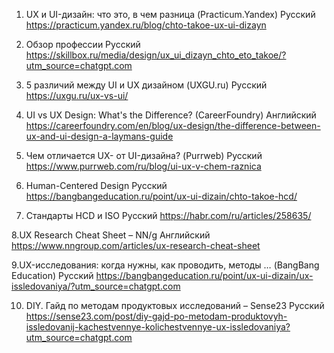 1. UX и UI-дизайн: что это, в чем разница (Practicum.Yandex)
Русский
https://practicum.yandex.ru/blog/chto-takoe-ux-ui-dizayn

2. Обзор профессии
Русский
https://skillbox.ru/media/design/ux_ui_dizayn_chto_eto_takoe/?utm_source=chatgpt.com

3. 5 различий между UI и UX дизайном (UXGU.ru)
Русский
https://uxgu.ru/ux-vs-ui/

4. UI vs UX Design: What's the Difference? (CareerFoundry)
Английский
https://careerfoundry.com/en/blog/ux-design/the-difference-between-ux-and-ui-design-a-laymans-guide

5. Чем отличается UX- от UI-дизайна? (Purrweb)
Русский
https://www.purrweb.com/ru/blog/ui-ux-v-chem-raznica

6. Human-Centered Design
Русский
https://bangbangeducation.ru/point/ux-ui-dizain/chto-takoe-hcd/


7. Стандарты HCD и ISO
Русский
https://habr.com/ru/articles/258635/

8.UX Research Cheat Sheet – NN/g
Английский
https://www.nngroup.com/articles/ux-research-cheat-sheet

9.UX-исследования: когда нужны, как проводить, методы … (BangBang Education)
Русский
https://bangbangeducation.ru/point/ux-ui-dizain/ux-issledovaniya/?utm_source=chatgpt.com

10. DIY. Гайд по методам продуктовых исследований – Sense23
Русский
https://sense23.com/post/diy-gajd-po-metodam-produktovyh-issledovanij-kachestvennye-kolichestvennye-ux-issledovaniya?utm_source=chatgpt.com






